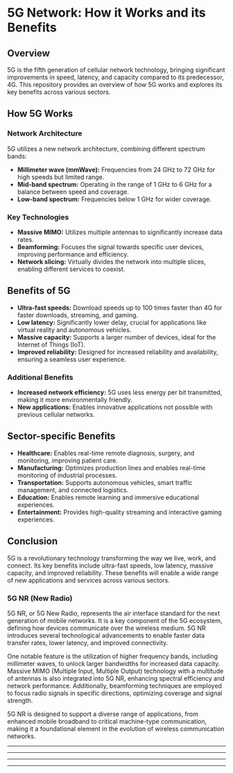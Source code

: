 # 5G Network: How it Works and its Benefits

## Overview

5G is the fifth generation of cellular network technology, bringing significant improvements in speed, latency, and capacity compared to its predecessor, 4G. This repository provides an overview of how 5G works and explores its key benefits across various sectors.

## How 5G Works

### Network Architecture

5G utilizes a new network architecture, combining different spectrum bands:

- **Millimeter wave (mmWave):** Frequencies from 24 GHz to 72 GHz for high speeds but limited range.
- **Mid-band spectrum:** Operating in the range of 1 GHz to 6 GHz for a balance between speed and coverage.
- **Low-band spectrum:** Frequencies below 1 GHz for wider coverage.

### Key Technologies

- **Massive MIMO:** Utilizes multiple antennas to significantly increase data rates.
- **Beamforming:** Focuses the signal towards specific user devices, improving performance and efficiency.
- **Network slicing:** Virtually divides the network into multiple slices, enabling different services to coexist.

## Benefits of 5G

- **Ultra-fast speeds:** Download speeds up to 100 times faster than 4G for faster downloads, streaming, and gaming.
- **Low latency:** Significantly lower delay, crucial for applications like virtual reality and autonomous vehicles.
- **Massive capacity:** Supports a larger number of devices, ideal for the Internet of Things (IoT).
- **Improved reliability:** Designed for increased reliability and availability, ensuring a seamless user experience.

### Additional Benefits

- **Increased network efficiency:** 5G uses less energy per bit transmitted, making it more environmentally friendly.
- **New applications:** Enables innovative applications not possible with previous cellular networks.

## Sector-specific Benefits

- **Healthcare:** Enables real-time remote diagnosis, surgery, and monitoring, improving patient care.
- **Manufacturing:** Optimizes production lines and enables real-time monitoring of industrial processes.
- **Transportation:** Supports autonomous vehicles, smart traffic management, and connected logistics.
- **Education:** Enables remote learning and immersive educational experiences.
- **Entertainment:** Provides high-quality streaming and interactive gaming experiences.

## Conclusion

5G is a revolutionary technology transforming the way we live, work, and connect. Its key benefits include ultra-fast speeds, low latency, massive capacity, and improved reliability. These benefits will enable a wide range of new applications and services across various sectors.

### 5G NR (New Radio)

5G NR, or 5G New Radio, represents the air interface standard for the next generation of mobile networks. It is a key component of the 5G ecosystem, defining how devices communicate over the wireless medium. 5G NR introduces several technological advancements to enable faster data transfer rates, lower latency, and improved connectivity.

One notable feature is the utilization of higher frequency bands, including millimeter waves, to unlock larger bandwidths for increased data capacity. Massive MIMO (Multiple Input, Multiple Output) technology with a multitude of antennas is also integrated into 5G NR, enhancing spectral efficiency and network performance. Additionally, beamforming techniques are employed to focus radio signals in specific directions, optimizing coverage and signal strength.

5G NR is designed to support a diverse range of applications, from enhanced mobile broadband to critical machine-type communication, making it a foundational element in the evolution of wireless communication networks.

---
---
---
---

